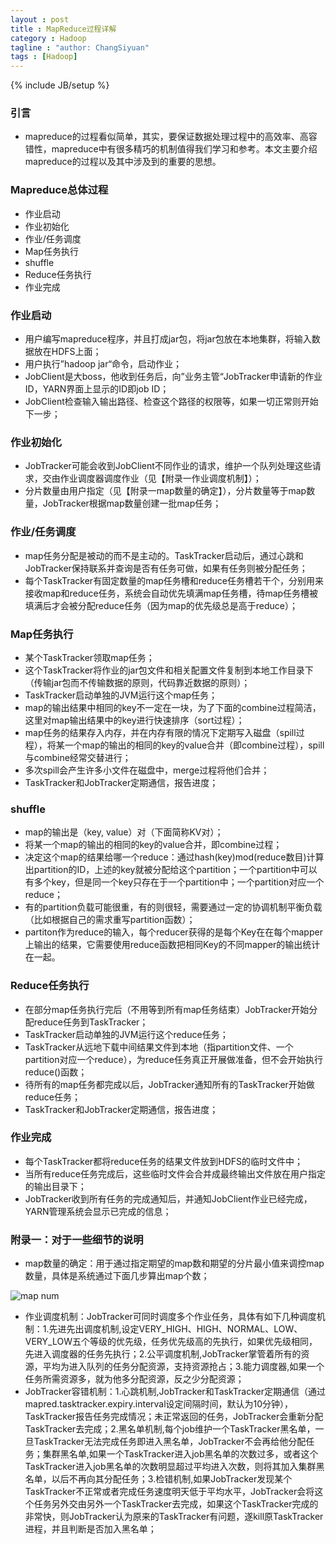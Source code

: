 ```yaml
---
layout : post
title : MapReduce过程详解
category : Hadoop
tagline : "author: ChangSiyuan"
tags : [Hadoop]
---
```

{% include JB/setup %}

### 引言
- mapreduce的过程看似简单，其实，要保证数据处理过程中的高效率、高容错性，mapreduce中有很多精巧的机制值得我们学习和参考。本文主要介绍mapreduce的过程以及其中涉及到的重要的思想。

### Mapreduce总体过程
- 作业启动
- 作业初始化
- 作业/任务调度
- Map任务执行
- shuffle
- Reduce任务执行
- 作业完成

### 作业启动
- 用户编写mapreduce程序，并且打成jar包，将jar包放在本地集群，将输入数据放在HDFS上面；
- 用户执行”hadoop jar“命令，启动作业；
- JobClient是大boss，他收到任务后，向”业务主管“JobTracker申请新的作业ID，YARN界面上显示的ID即job ID；
- JobClient检查输入输出路径、检查这个路径的权限等，如果一切正常则开始下一步；

### 作业初始化
- JobTracker可能会收到JobClient不同作业的请求，维护一个队列处理这些请求，交由作业调度器调度作业（见【附录一作业调度机制】）；
- 分片数量由用户指定（见【附录一map数量的确定】），分片数量等于map数量，JobTracker根据map数量创建一批map任务；

### 作业/任务调度
- map任务分配是被动的而不是主动的。TaskTracker启动后，通过心跳和JobTracker保持联系并查询是否有任务可做，如果有任务则被分配任务；
- 每个TaskTracker有固定数量的map任务槽和reduce任务槽若干个，分别用来接收map和reduce任务，系统会自动优先填满map任务槽，待map任务槽被填满后才会被分配reduce任务（因为map的优先级总是高于reduce）；

### Map任务执行
- 某个TaskTracker领取map任务；
- 这个TaskTracker将作业的jar包文件和相关配置文件复制到本地工作目录下（传输jar包而不传输数据的原则，代码靠近数据的原则）；
- TaskTracker启动单独的JVM运行这个map任务；
- map的输出结果中相同的key不一定在一块，为了下面的combine过程简洁，这里对map输出结果中的key进行快速排序（sort过程）；
- map任务的结果存入内存，并在内存有限的情况下定期写入磁盘（spill过程），将某一个map的输出的相同的key的value合并（即combine过程），spill与combine经常交替进行；
- 多次spill会产生许多小文件在磁盘中，merge过程将他们合并；
- TaskTracker和JobTracker定期通信，报告进度；

### shuffle
- map的输出是（key, value）对（下面简称KV对）；
- 将某一个map的输出的相同的key的value合并，即combine过程；
- 决定这个map的结果给哪一个reduce：通过hash(key)mod(reduce数目)计算出partition的ID，上述的key就被分配给这个partition；一个partition中可以有多个key，但是同一个key只存在于一个partition中；一个partition对应一个reduce；
- 有的partition负载可能很重，有的则很轻，需要通过一定的协调机制平衡负载（比如根据自己的需求重写partition函数）；
- partiton作为reduce的输入，每个reducer获得的是每个Key在在每个mapper上输出的结果，它需要使用reduce函数把相同Key的不同mapper的输出统计在一起。

### Reduce任务执行
- 在部分map任务执行完后（不用等到所有map任务结束）JobTracker开始分配reduce任务到TaskTracker；
- TaskTracker启动单独的JVM运行这个reduce任务；
- TaskTracker从远地下载中间结果文件到本地（指partition文件、一个partition对应一个reduce），为reduce任务真正开展做准备，但不会开始执行reduce()函数；
- 待所有的map任务都完成以后，JobTracker通知所有的TaskTracker开始做reduce任务；
- TaskTracker和JobTracker定期通信，报告进度；

### 作业完成
- 每个TaskTracker都将reduce任务的结果文件放到HDFS的临时文件中；
- 当所有reduce任务完成后，这些临时文件会合并成最终输出文件放在用户指定的输出目录下；
- JobTracker收到所有任务的完成通知后，并通知JobClient作业已经完成，YARN管理系统会显示已完成的信息；

### 附录一：对于一些细节的说明
- map数量的确定：用于通过指定期望的map数和期望的分片最小值来调控map数量，具体是系统通过下面几步算出map个数；

![map num]()

- 作业调度机制：JobTracker可同时调度多个作业任务，具体有如下几种调度机制：1.先进先出调度机制,设定VERY_HIGH、HIGH、NORMAL、LOW、VERY_LOW五个等级的优先级，任务优先级高的先执行，如果优先级相同，先进入调度器的任务先执行；2.公平调度机制,JobTracker掌管着所有的资源，平均为进入队列的任务分配资源，支持资源抢占；3.能力调度器,如果一个任务所需资源多，就为他多分配资源，反之少分配资源；
- JobTracker容错机制：1.心跳机制,JobTracker和TaskTracker定期通信（通过mapred.tasktracker.expiry.interval设定间隔时间，默认为10分钟），TaskTracker报告任务完成情况；未正常返回的任务，JobTracker会重新分配TaskTracker去完成；2.黑名单机制,每个job维护一个TaskTracker黑名单，一旦TaskTracker无法完成任务即进入黑名单，JobTracker不会再给他分配任务；集群黑名单,如果一个TaskTracker进入job黑名单的次数过多，或者这个TaskTracker进入job黑名单的次数明显超过平均进入次数，则将其加入集群黑名单，以后不再向其分配任务；3.检错机制,如果JobTracker发现某个TaskTracker不正常或者完成任务速度明天低于平均水平，JobTracker会将这个任务另外交由另外一个TaskTracker去完成，如果这个TaskTracker完成的非常快，则JobTracker认为原来的TaskTracker有问题，遂kill原TaskTracker进程，并且判断是否加入黑名单；





